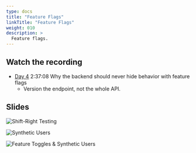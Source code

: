 ```yaml
---
type: docs
title: "Feature Flags"
linkTitle: "Feature Flags"
weight: 010
description: >
  Feature flags.
---
```


## Watch the recording

 - [Day 4](https://onbeco.sharepoint.com/sites/Technology/Shared%20Documents/General/Architecture/Presentations/Onbe%20Microservices%20Bootcamp/Recorded%20Sessions/Bootcamp%202021-09-20%20Day%204.mp4)
  2:37:08 Why the backend should never hide behavior with feature flags
   - Version the endpoint, not the whole API.

## Slides
![Shift-Right Testing](/images/bootcamp-slides/microservices-bootcamp/Slide178.PNG)

![Synthetic Users](/images/bootcamp-slides/lightning-bootcamp/Slide13.PNG)

![Feature Toggles & Synthetic Users](/images/bootcamp-slides/lightning-bootcamp/Slide14.PNG)
